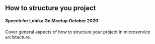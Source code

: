 ## How to structure you project

#### Speech for Lohika Go Meetup October 2020

Cover general aspects of how to structure your project in microservice architecture.

